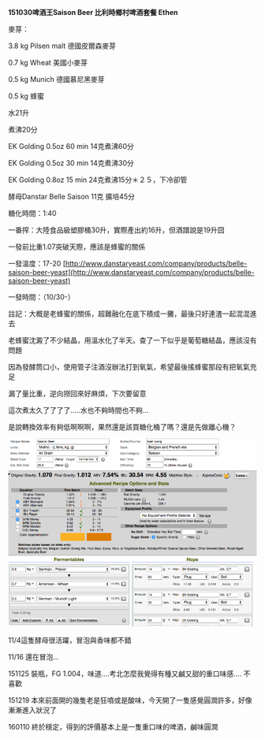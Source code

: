 **151030啤酒王Saison Beer 比利時鄉村啤酒套餐 Ethen**

麥芽：

3.8 kg Pilsen malt 德國皮爾森麥芽

0.7 kg Wheat  美國小麥芽

0.5 kg Munich  德國慕尼黑麥芽

0.5 kg 蜂蜜

水21升

煮沸20分

EK Golding 0.5oz 60 min 14克煮沸60分

EK Golding  0.5oz 30 min 14克煮沸30分

EK Golding  0.8oz 15 min 24克煮沸15分＊２５，下冷卻管

酵母Danstar Belle Saison 11克 擴培45分

糖化時間：1:40

一番搾：大陸食品級塑膠桶30升，實際產出約16升，但酒譜說是19升囧 

一發前比重1.07突破天際，應該是蜂蜜的關係

一發溫度：17-20 [](http://www.danstaryeast.com/company/products/belle-saison-beer-yeast)[http://www.danstaryeast.com/company/products/belle-saison-beer-yeast](http://www.danstaryeast.com/company/products/belle-saison-beer-yeast)

一發時間：（10/30-）

註記：大概是老蜂蜜的關係，超難融化在底下積成一攤，最後只好連渣一起混混進去

老蜂蜜沈澱了不少結晶，用溫水化了半天。查了一下似乎是葡萄糖結晶，應該沒有問題

因為發酵筒口小，使用管子注酒沒辦法打到氧氣，希望最後搖蜂蜜那段有把氧氣充足

漏了量比重，逆向撈回來好麻煩，下次要留意

這次煮太久了了了了.....水也不夠時間也不夠...

是說轉換效率有夠低啊啊啊，果然還是該買糖化桶了嗎？還是先做離心機？

![](../img/test4.png)

11/4這隻酵母很活躍，冒泡與香味都不錯

11/16 還在冒泡...

151125 裝瓶，FG 1.004，味道....考北怎麼我覺得有種又鹹又甜的重口味感.... 不喜歡

151219 本來前面開的幾隻老是狂噴或是酸味，今天開了一隻感覺圓潤許多，好像漸漸進入狀況了

160110 終於穩定，得到的評價基本上是一隻重口味的啤酒，鹹味圓潤

